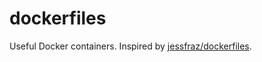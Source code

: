 # dockerfiles
Useful Docker containers. Inspired by [jessfraz/dockerfiles](https://github.com/jessfraz/dockerfiles).
